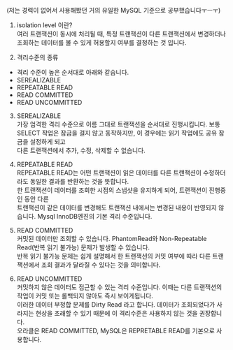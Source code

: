 (저는 경력이 없어서 사용해봤던 거의 유일한 MySQL 기준으로 공부했습니다ㅜㅡㅜ)
  
1. isolation level 이란?  
여러 트랜잭션이 동시에 처리될 때, 특정 트랜잭션이 다른 트랜잭션에서 변경하더나 조회하는 데이터를 볼 수 있게 허용할지 여부를 결정하는 것 입니다.  

2. 격리수준의 종류
- 격리 수준이 높은 순서대로 아래와 같습니다.
- SEREALIZABLE
- REPEATABLE READ
- READ COMMITTED
- READ UNCOMMITTED
  
3. SEREALIZABLE  
가장 엄격한 격리 수준으로 이름 그대로 트랜잭션을 순서대로 진행시킵니다. 
보통 SELECT 작업은 잠금을 걸지 않고 동작하지만, 이 경우에는 읽기 작업에도 공유 잠금을 설정하게 되고  
다른 트랜잭션에서 추가, 수정, 삭제할 수 없습니다.

4. REPEATABLE READ  
REPEATABLE READ는 어떤 트랜잭션이 읽은 데이터를 다른 트랜잭션이 수정하더라도 동일한 결과를 반환하는 것을 뜻합니다.  
한 트랜잭션이 데이터를 조회한 시점의 스냅샷을 유지하게 되어, 트랜잭션이 진행중인 동안 다른  
트랜잭션이 같은 데이터를 변경해도 트랜잭션 내에서는 변경된 내용이 반영되지 않습니다.  Mysql InnoDB엔진의 기본 격리 수준입니다.  

5. READ COMMITTED  
커밋된 데이터만 조회할 수 있습니다. PhantomRead와 Non-Repeatable Read(반복 읽기 불가능) 문제가 발생할 수 있습니다.  
반복 읽기 불가능 문제는 쉽게 설명해서 한 트랜잭션의 커밋 여부에 따라 다른 트랜잭션에서 조회 결과가 달라질 수 있다는 것을 의미합니다.  

6. READ UNCOMMITTED  
커밋하지 않은 데이터도 접근할 수 있는 격리 수준입니다. 이때는 다른 트랜잭션의 작업이 커밋 또는 롤백되지 않아도 즉시 보이게됩니다.  
이러한 데이터 부정합 문제를 Dirty Read 라고 합니다. 데이터가 조회되었다가 사라지는 현상을 초래할 수 있기 때문에 이 격리수준은 사용하지 않는 것을 권장합니다.  
오라클은 READ COMMITTED, MySQL은 REPRETABLE READ를 기본으로 사용합니다.



